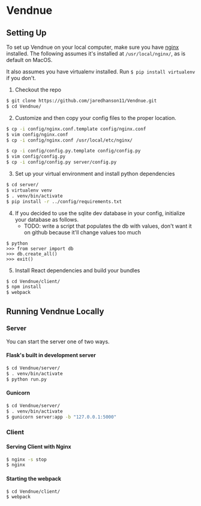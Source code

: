 # Vendnue

## Setting Up

To set up Vendnue on your local computer, make sure you have
[nginx](http://nginx.org/en/download.html) installed. The following assumes
it's installed at `/usr/local/nginx/`, as is default on MacOS.

It also assumes you have virtualenv installed. Run `$ pip install virtualenv`
if you don't.

1. Checkout the repo
```bash
$ git clone https://github.com/jaredhanson11/Vendnue.git
$ cd Vendnue/
```
2. Customize and then copy your config files to the proper location.
```bash
$ cp -i config/nginx.conf.template config/nginx.conf
$ vim config/nginx.conf
$ cp -i config/nginx.conf /usr/local/etc/nginx/

$ cp -i config/config.py.template config/config.py
$ vim config/config.py
$ cp -i config/config.py server/config.py
```
3. Set up your virtual environment and install python dependencies
```bash
$ cd server/
$ virtualenv venv
$ . venv/bin/activate
$ pip install -r ../config/requirements.txt
```
4. If you decided to use the sqlite dev database in your config, initialize
   your database as follows.
   - TODO: write a script that populates the db with values, don't want it on
       github because it'll change values too much
```
$ python
>>> from server import db
>>> db.create_all()
>>> exit()
```
5. Install React dependencies and build your bundles
```bash
$ cd Vendnue/client/
$ npm install
$ webpack
```

## Running Vendnue Locally

### Server
You can start the server one of two ways.

#### Flask's built in development server
```bash
$ cd Vendnue/server/
$ . venv/bin/activate
$ python run.py
```

#### Gunicorn
```bash
$ cd Vendnue/server/
$ . venv/bin/activate
$ gunicorn server:app -b "127.0.0.1:5000"
```

### Client

#### Serving Client with Nginx
```bash
$ nginx -s stop
$ nginx
```

#### Starting the webpack
```bash
$ cd Vendnue/client/
$ webpack
```
